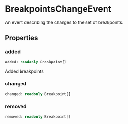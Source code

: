 # BreakpointsChangeEvent

An event describing the changes to the set of breakpoints.

## Properties

### added

```typescript
added: readonly Breakpoint[]
```

Added breakpoints.

### changed

```typescript
changed: readonly Breakpoint[]
```

### removed

```typescript
removed: readonly Breakpoint[]
```

[Breakpoint]: Breakpoint.md
